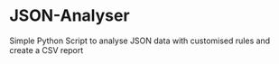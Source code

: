 # JSON-Analyser
Simple Python Script to analyse JSON data with customised rules and create a CSV report
